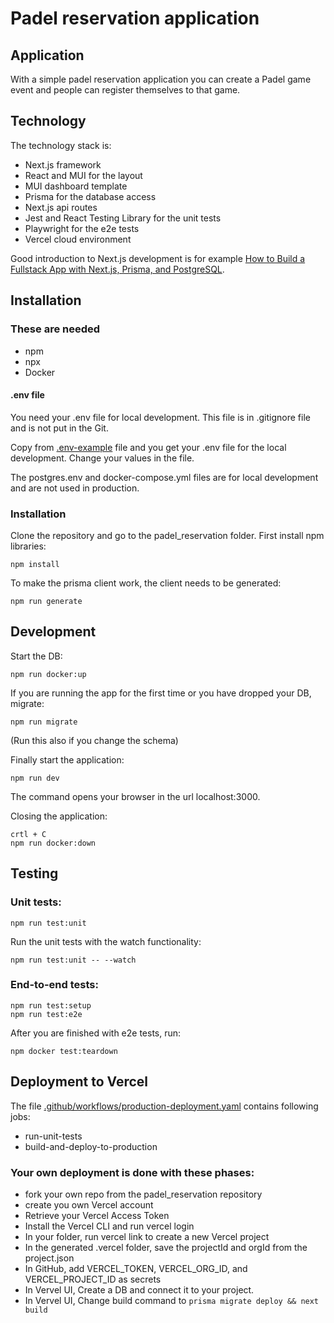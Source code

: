 # Padel reservation application

## Application

With a simple padel reservation application you can create a Padel game event and people can register themselves to that game.

## Technology

The technology stack is:

- Next.js framework
- React and MUI for the layout
- MUI dashboard template
- Prisma for the database access
- Next.js api routes
- Jest and React Testing Library for the unit tests
- Playwright for the e2e tests
- Vercel cloud environment

Good introduction to Next.js development is for example [How to Build a Fullstack App with Next.js, Prisma, and PostgreSQL](https://vercel.com/guides/nextjs-prisma-postgres).

## Installation

### These are needed

- npm
- npx
- Docker

#### .env file

You need your .env file for local development. This file is in .gitignore file and is not put in the Git.

Copy from [.env-example](.env-example) file and you get your .env file for the local development. Change your values in the file.

The postgres.env and docker-compose.yml files are for local development and are not used in production.

### Installation

Clone the repository and go to the padel_reservation folder. First install npm libraries:

```
npm install
```

To make the prisma client work, the client needs to be generated:

```
npm run generate
```

## Development

Start the DB:

```
npm run docker:up
```

If you are running the app for the first time or you have dropped your DB, migrate:

```
npm run migrate
```

(Run this also if you change the schema)

Finally start the application:

```
npm run dev
```

The command opens your browser in the url localhost:3000.

Closing the application:

```
crtl + C
npm run docker:down
```

## Testing

### Unit tests:

```
npm run test:unit
```

Run the unit tests with the watch functionality:

```
npm run test:unit -- --watch
```

### End-to-end tests:

```
npm run test:setup
npm run test:e2e
```

After you are finished with e2e tests, run:

```
npm docker test:teardown
```

## Deployment to Vercel

The file [.github/workflows/production-deployment.yaml](.github/workflows/production-deployment.yaml) contains following jobs:

- run-unit-tests
- build-and-deploy-to-production

### Your own deployment is done with these phases:

- fork your own repo from the padel_reservation repository
- create you own Vercel account
- Retrieve your Vercel Access Token
- Install the Vercel CLI and run vercel login
- In your folder, run vercel link to create a new Vercel project
- In the generated .vercel folder, save the projectId and orgId from the project.json
- In GitHub, add VERCEL_TOKEN, VERCEL_ORG_ID, and VERCEL_PROJECT_ID as secrets
- In Vervel UI, Create a DB and connect it to your project.
- In Vervel UI, Change build command to `prisma migrate deploy && next build`
